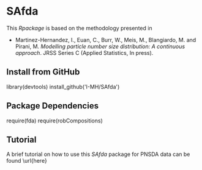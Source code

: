 # SAfda

This *Rpackage* is based on the methodology presented in 

- Martinez-Hernandez, I., Euan, C., Burr, W., Meis, M., Blangiardo, M. and Pirani, M. *Modelling particle number size distribution: A continuous approach*. JRSS Series C (Applied Statistics, In press).


## Install from GitHub

library(devtools)
install_github('I-MH/SAfda')

## Package Dependencies
require(fda)
require(robCompositions)

## Tutorial
A brief tutorial on how to use this *SAfda* package for PNSDA data can be found 
\url{here}